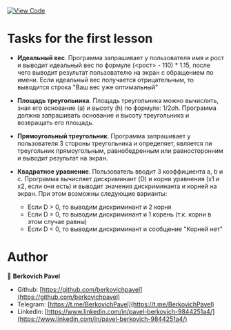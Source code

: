 [![View Code](https://img.shields.io/badge/View%20-Code-green)](https://github.com/berkovichpavel/ruby_course/tree/master/lesson_1)

# Tasks for the first lesson

- **Идеальный вес**. Программа запрашивает у пользователя имя и рост и выводит идеальный вес по формуле (<рост> - 110) * 1.15, после чего выводит результат пользователю на экран с обращением по имени. Если идеальный вес получается отрицательным, то выводится строка "Ваш вес уже оптимальный"

- **Площадь треугольника**. Площадь треугольника можно вычислить, зная его основание (a) и высоту (h) по формуле: 1/2*a*h. Программа должна запрашивать основание и высоту треугольника и возвращать его площадь.

- **Прямоугольный треугольник**. Программа запрашивает у пользователя 3 стороны треугольника и определяет, является ли треугольник прямоугольным, равнобедренным или равносторонним и выводит результат на экран.

- **Квадратное уравнение**. Пользователь вводит 3 коэффициента a, b и с. Программа вычисляет дискриминант (D) и корни уравнения (x1 и x2, если они есть) и выводит значения дискриминанта и корней на экран. При этом возможны следующие варианты:
  - Если D > 0, то выводим дискриминант и 2 корня
  - Если D = 0, то выводим дискриминант и 1 корень (т.к. корни в этом случае равны)
  - Если D < 0, то выводим дискриминант и сообщение "Корней нет"



# Author 

👤 **Berkovich Pavel**

- Github: [https://github.com/berkovichpavel](https://github.com/berkovichpavel)
- Telegram: [https://t.me/BerkovichPavel](https://t.me/BerkovichPavel)
- Linkedin: [https://www.linkedin.com/in/pavel-berkovich-9844251a4/](https://www.linkedin.com/in/pavel-berkovich-9844251a4/)
